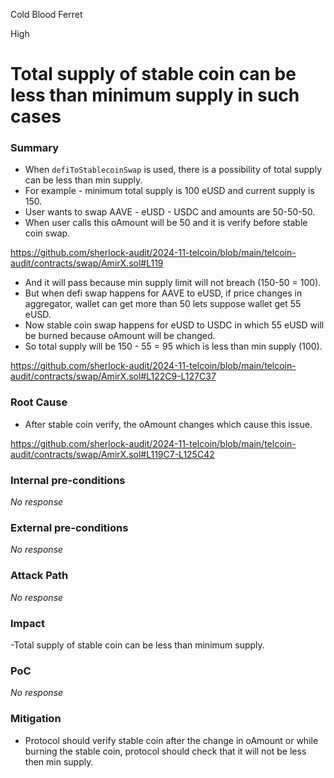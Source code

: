Cold Blood Ferret

High

# Total supply of stable coin can be less than minimum supply in such cases

### Summary

- When `defiToStablecoinSwap` is used, there is a possibility of total supply can be less than min supply.
- For example - minimum total supply is 100 eUSD and current supply is 150.
- User wants to swap AAVE - eUSD - USDC and amounts are 50-50-50.
- When user calls this oAmount will be 50 and it is verify before stable coin swap.

https://github.com/sherlock-audit/2024-11-telcoin/blob/main/telcoin-audit/contracts/swap/AmirX.sol#L119

- And it will pass because min supply limit will not breach (150-50 = 100).
- But when defi swap happens for AAVE to eUSD, if price changes in aggregator, wallet can get more than 50 lets suppose wallet get 55 eUSD.
- Now stable coin swap happens for eUSD to USDC in which 55 eUSD will be burned because oAmount will be changed.
- So total supply will be 150 - 55 = 95 which is less than min supply (100).

https://github.com/sherlock-audit/2024-11-telcoin/blob/main/telcoin-audit/contracts/swap/AmirX.sol#L122C9-L127C37

### Root Cause

- After stable coin verify, the oAmount changes which cause this issue.

https://github.com/sherlock-audit/2024-11-telcoin/blob/main/telcoin-audit/contracts/swap/AmirX.sol#L119C7-L125C42

### Internal pre-conditions

_No response_

### External pre-conditions

_No response_

### Attack Path

_No response_

### Impact

-Total supply of stable coin can be less than minimum supply.

### PoC

_No response_

### Mitigation

- Protocol should verify stable coin after the change in oAmount or while burning the stable coin, protocol should check that it will not be less then min supply.